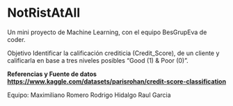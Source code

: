# NotRistAtAll
Un mini proyecto de Machine Learning, con el equipo BesGrupEva de coder.

Objetivo
Identificar la calificación crediticia (Credit_Score), de un cliente y calificarla en base a tres niveles posibles “Good (1) & Poor (0)”.

**Referencias y Fuente de datos https://www.kaggle.com/datasets/parisrohan/credit-score-classification**

Equipo:
Maximiliano Romero
Rodrigo Hidalgo
Raul Garcia

